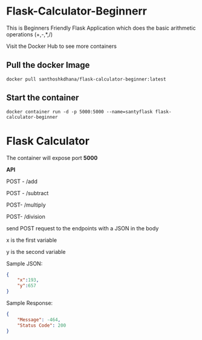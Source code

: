 # Flask-Calculator-Beginnerr
This is Beginners Friendly Flask Application which does the basic arithmetic operations (+,-,*,/) 

Visit the Docker Hub to see more containers

## Pull the docker Image
```
docker pull santhoshkdhana/flask-calculator-beginner:latest
```
## Start the container
```
docker container run -d -p 5000:5000 --name=santyflask flask-calculator-beginner
```


# Flask Calculator
The container will expose port **5000**

**API**

POST - /add

POST - /subtract

POST- /multiply

POST- /division

send POST request to the endpoints with a JSON in the body

x is the first variable

y is the second variable

Sample JSON:
```JSON
{
    "x":193,
    "y":657
}
```
Sample Response:
```JSON
{
    "Message": -464,
    "Status Code": 200
}
```
